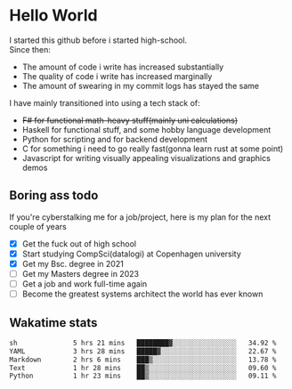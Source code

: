# Hello World

I started this github before i started high-school.  
Since then:
- The amount of code i write has increased substantially
- The quality of code i write has increased marginally
- The amount of swearing in my commit logs has stayed the same

I have mainly transitioned into using a tech stack of:
- ~~F# for functional math-heavy stuff(mainly uni calculations)~~
- Haskell for functional stuff, and some hobby language development
- Python for scripting and for backend development
- C for something i need to go really fast(gonna learn rust at some point)
- Javascript for writing visually appealing visualizations and graphics demos

## Boring ass todo
If you're cyberstalking me for a job/project, here is my plan for the next couple of years
- [x] Get the fuck out of high school
- [x] Start studying CompSci(datalogi) at Copenhagen university
- [x] Get my Bsc. degree in 2021
- [ ] Get my Masters degree in 2023
- [ ] Get a job and work full-time again
- [ ] Become the greatest systems architect the world has ever known

## Wakatime stats
<!--START_SECTION:waka-->

```txt
sh              5 hrs 21 mins   ████████▓░░░░░░░░░░░░░░░░   34.92 %
YAML            3 hrs 28 mins   █████▓░░░░░░░░░░░░░░░░░░░   22.67 %
Markdown        2 hrs 6 mins    ███▒░░░░░░░░░░░░░░░░░░░░░   13.78 %
Text            1 hr 28 mins    ██▒░░░░░░░░░░░░░░░░░░░░░░   09.60 %
Python          1 hr 23 mins    ██▒░░░░░░░░░░░░░░░░░░░░░░   09.11 %
```

<!--END_SECTION:waka-->
